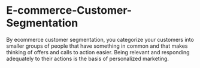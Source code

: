 # E-commerce-Customer-Segmentation
By ecommerce customer segmentation, you categorize your customers into smaller groups of people that have something in common and that makes thinking of offers and calls to action easier. Being relevant and responding adequately to their actions is the basis of personalized marketing.
